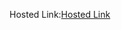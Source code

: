 Hosted Link:[Hosted Link](https://namishagurunani.github.io/JavascriptProjects/Linear-Gradient-colorful/)
